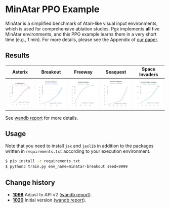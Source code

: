 # MinAtar PPO Example

MinAtar is a simplified benchmark of Atari-like visual input environments, which is used for comprehensive ablation studies.
Pgx implements **all** five MinAtar environments, and this PPO example learns them in a very short time (e.g., 1 min).
For more details, please see the Appendix of [our paper](https://arxiv.org/abs/2303.17503).

## Results

|Asterix|Breakout|Freeway|Seaquest|Space Invaders|
|:---:|:---:|:---:|:---:|:---:|
|<img src="assets/asterix.png" width="200px">|<img src="assets/breakout.png" width="200px">|<img src="assets/freeway.png" width="200px">|<img src="assets/seaquest.png" width="200px">|<img src="assets/space_invaders.png" width="200px">|

See [wandb report](https://api.wandb.ai/links/sotetsuk/kvd3fzge) for more details.

## Usage

Note that you need to install `jax` and `jaxlib` in addition to the packages written in `requirements.txt` according to your execution environment.

```sh
$ pip install -r requirements.txt
$ python3 train.py env_name=minatar-breakout seed=9999
```

## Change history

- **[1098](https://github.com/sotetsuk/pgx/pull/1098)** Adjust to API v2 ([wandb report](https://api.wandb.ai/links/sotetsuk/1j4a32aq)).
- **[1020](https://github.com/sotetsuk/pgx/pull/1020)** Initial version ([wandb report](https://api.wandb.ai/links/sotetsuk/kvd3fzge)).
